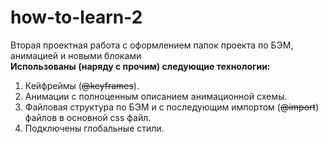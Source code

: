 # how-to-learn-2
Вторая проектная работа с оформлением папок проекта по БЭМ, анимацией и новыми блоками  
**Использованы (наряду с прочим) следующие технологии:**
1. Кейфреймы (~~@keyframes~~).
2. Анимации с полноценным описанием анимационной схемы.
3. Файловая структура по БЭМ и с последующим импортом (~~@import~~) файлов в основной css файл.
4. Подключены глобальные стили.
